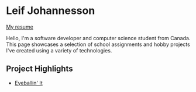 # Leif Johannesson

[My resume](https://docs.google.com/document/d/1lwQBg_FuuACZvSnHIJ3o34GddLe9ElhGt7qHqYBQVyU/edit?usp=sharing)

Hello, I'm a software developer and computer science student from Canada. This page showcases a selection of school assignments and hobby projects I've created using a variety of technologies.

## Project Highlights
- [Eyeballin' It](https://github.com/lpjohannesson/eyeballin-it)</ul>
